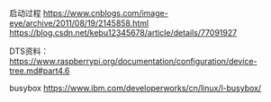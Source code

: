 
启动过程
https://www.cnblogs.com/image-eye/archive/2011/08/19/2145858.html
https://blog.csdn.net/kebu12345678/article/details/77091927

DTS资料：
https://www.raspberrypi.org/documentation/configuration/device-tree.md#part4.6

busybox
https://www.ibm.com/developerworks/cn/linux/l-busybox/